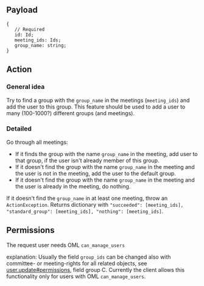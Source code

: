 ## Payload
```
{
   // Required
   id: Id;
   meeting_ids: Ids;
   group_name: string;
}
```

## Action
### General idea
Try to find a group with the `group_name` in the meetings (`meeting_ids`) and add the user to this group.
This feature should be used to add a user to many (100-1000?) different groups (and meetings).

### Detailed
Go through all meetings:

* If it finds the group with the name `group_name` in the meeting, add user to that group, if the user isn't already member of this group.
* If it doesn't find the group with the name `group_name` in the meeting and the user is not in the meeting, add the user to the default group.
* If it doesn't find the group with the name `group_name` in the meeting and the user is already in the meeting, do nothing.

If it doesn't find the `group_name` in at least one meeting, throw an `ActionException`.
Returns dictionary with `"succeeded": [meeting_ids], "standard_group": [meeting_ids], "nothing": [meeting_ids]`.

## Permissions
The request user needs OML `can_manage_users`

explanation: Usually the field `group_ids` can be changed also with committee- or meeting-rights for
all related objects, see [user.update#permissions](user.update#permissions), field group C. Currently the client allows
this functionality only for users with OML `can_manage_users`.
